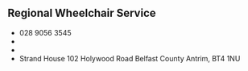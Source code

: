 
## Regional Wheelchair Service

- <i class="fa fa-phone"></i> 028 9056 3545
- <i class="fa fa-envelope"></i> <a href="mailto:"></a>
- <i class="fa fa-home"></i> []()
- <i class="fa fa-building"></i> Strand House 102 Holywood Road   Belfast County Antrim, BT4 1NU
